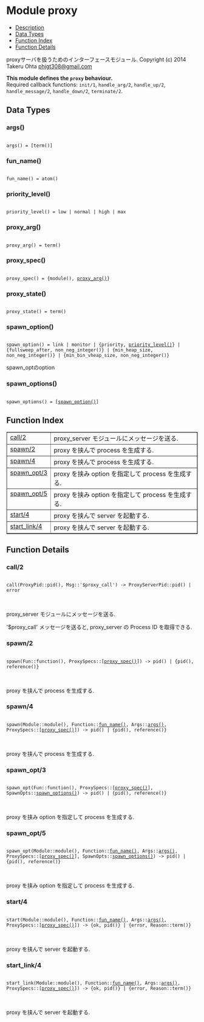 

# Module proxy #
* [Description](#description)
* [Data Types](#types)
* [Function Index](#index)
* [Function Details](#functions)


proxyサーバを扱うためのインターフェースモジュール.
Copyright (c) 2014 Takeru Ohta <phjgt308@gmail.com>


__This module defines the `proxy` behaviour.__<br /> Required callback functions: `init/1`, `handle_arg/2`, `handle_up/2`, `handle_message/2`, `handle_down/2`, `terminate/2`.

<a name="types"></a>

## Data Types ##




### <a name="type-args">args()</a> ###



<pre><code>
args() = [term()]
</code></pre>





### <a name="type-fun_name">fun_name()</a> ###



<pre><code>
fun_name() = atom()
</code></pre>





### <a name="type-priority_level">priority_level()</a> ###



<pre><code>
priority_level() = low | normal | high | max
</code></pre>





### <a name="type-proxy_arg">proxy_arg()</a> ###



<pre><code>
proxy_arg() = term()
</code></pre>





### <a name="type-proxy_spec">proxy_spec()</a> ###



<pre><code>
proxy_spec() = {module(), <a href="#type-proxy_arg">proxy_arg()</a>}
</code></pre>





### <a name="type-proxy_state">proxy_state()</a> ###



<pre><code>
proxy_state() = term()
</code></pre>





### <a name="type-spawn_option">spawn_option()</a> ###



<pre><code>
spawn_option() = link | monitor | {priority, <a href="#type-priority_level">priority_level()</a>} | {fullsweep_after, non_neg_integer()} | {min_heap_size, non_neg_integer()} | {min_bin_vheap_size, non_neg_integer()}
</code></pre>



  spawn_optのoption



### <a name="type-spawn_options">spawn_options()</a> ###



<pre><code>
spawn_options() = [<a href="#type-spawn_option">spawn_option()</a>]
</code></pre>


<a name="index"></a>

## Function Index ##


<table width="100%" border="1" cellspacing="0" cellpadding="2" summary="function index"><tr><td valign="top"><a href="#call-2">call/2</a></td><td>proxy_server モジュールにメッセージを送る.</td></tr><tr><td valign="top"><a href="#spawn-2">spawn/2</a></td><td>proxy を挟んで process を生成する.</td></tr><tr><td valign="top"><a href="#spawn-4">spawn/4</a></td><td>proxy を挟んで process を生成する.</td></tr><tr><td valign="top"><a href="#spawn_opt-3">spawn_opt/3</a></td><td>proxy を挟み option を指定して process を生成する.</td></tr><tr><td valign="top"><a href="#spawn_opt-5">spawn_opt/5</a></td><td>proxy を挟み option を指定して process を生成する.</td></tr><tr><td valign="top"><a href="#start-4">start/4</a></td><td>proxy を挟んで server を起動する.</td></tr><tr><td valign="top"><a href="#start_link-4">start_link/4</a></td><td>proxy を挟んで server を起動する.</td></tr></table>


<a name="functions"></a>

## Function Details ##

<a name="call-2"></a>

### call/2 ###


<pre><code>
call(ProxyPid::pid(), Msg::'$proxy_call') -&gt; ProxyServerPid::pid() | error
</code></pre>
<br />


proxy_server モジュールにメッセージを送る.


'$proxy_call' メッセージを送ると, proxy_server の Process ID を取得できる.
<a name="spawn-2"></a>

### spawn/2 ###


<pre><code>
spawn(Fun::function(), ProxySpecs::[<a href="#type-proxy_spec">proxy_spec()</a>]) -&gt; pid() | {pid(), reference()}
</code></pre>
<br />

proxy を挟んで process を生成する.
<a name="spawn-4"></a>

### spawn/4 ###


<pre><code>
spawn(Module::module(), Function::<a href="#type-fun_name">fun_name()</a>, Args::<a href="#type-args">args()</a>, ProxySpecs::[<a href="#type-proxy_spec">proxy_spec()</a>]) -&gt; pid() | {pid(), reference()}
</code></pre>
<br />

proxy を挟んで process を生成する.
<a name="spawn_opt-3"></a>

### spawn_opt/3 ###


<pre><code>
spawn_opt(Fun::function(), ProxySpecs::[<a href="#type-proxy_spec">proxy_spec()</a>], SpawnOpts::<a href="#type-spawn_options">spawn_options()</a>) -&gt; pid() | {pid(), reference()}
</code></pre>
<br />

proxy を挟み option を指定して process を生成する.
<a name="spawn_opt-5"></a>

### spawn_opt/5 ###


<pre><code>
spawn_opt(Module::module(), Function::<a href="#type-fun_name">fun_name()</a>, Args::<a href="#type-args">args()</a>, ProxySpecs::[<a href="#type-proxy_spec">proxy_spec()</a>], SpawnOpts::<a href="#type-spawn_options">spawn_options()</a>) -&gt; pid() | {pid(), reference()}
</code></pre>
<br />

proxy を挟み option を指定して process を生成する.
<a name="start-4"></a>

### start/4 ###


<pre><code>
start(Module::module(), Function::<a href="#type-fun_name">fun_name()</a>, Args::<a href="#type-args">args()</a>, ProxySpecs::[<a href="#type-proxy_spec">proxy_spec()</a>]) -&gt; {ok, pid()} | {error, Reason::term()}
</code></pre>
<br />

proxy を挟んで server を起動する.
<a name="start_link-4"></a>

### start_link/4 ###


<pre><code>
start_link(Module::module(), Function::<a href="#type-fun_name">fun_name()</a>, Args::<a href="#type-args">args()</a>, ProxySpecs::[<a href="#type-proxy_spec">proxy_spec()</a>]) -&gt; {ok, pid()} | {error, Reason::term()}
</code></pre>
<br />

proxy を挟んで server を起動する.
